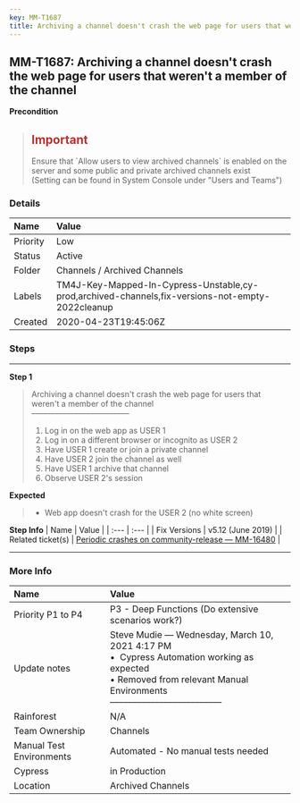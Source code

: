 ```yaml
---
key: MM-T1687
title: Archiving a channel doesn't crash the web page for users that weren't a member of the channel
---
```


## MM-T1687: Archiving a channel doesn't crash the web page for users that weren't a member of the channel

**Precondition**

> <article><h1><span style="color: rgb(184, 49, 47);">Important</span></h1>Ensure that `Allow users to view archived channels` is enabled on the server and some public and private archived channels exist<br>(Setting can be found in System Console under "Users and Teams")</article>

### Details

| Name     | Value                                                                                            |
| :------- | :----------------------------------------------------------------------------------------------- |
| Priority | Low                                                                                              |
| Status   | Active                                                                                           |
| Folder   | Channels / Archived Channels                                                                     |
| Labels   | TM4J-Key-Mapped-In-Cypress-Unstable,cy-prod,archived-channels,fix-versions-not-empty-2022cleanup |
| Created  | 2020-04-23T19:45:06Z                                                                             |

### Steps

<hr/>

**Step 1**

> <article>Archiving a channel doesn't crash the web page for users that weren't a member of the channel<br>–––––––––––––––––––––––––<ol><li>Log in on the web app as USER 1</li><li>Log in on a different browser or incognito as USER 2</li><li>Have USER 1 create or join a private channel</li><li>Have USER 2 join the channel as well</li><li>Have USER 1 archive that channel</li><li>Observe USER 2's session</li></ol></article>

**Expected**

> <article><ul><li>Web app doesn't crash for the USER 2 (no white screen)</li></ul></article>

**Step Info**
| Name | Value |
| :--- | :--- |
| Fix Versions | v5.12 (June 2019) |
| Related ticket(s) | <a href="https://mattermost.atlassian.net/browse/MM-16480">Periodic crashes on community-release — MM-16480</a> |

<hr/>

### More Info

| Name                     | Value                                                                                                                                                                         |
| :----------------------- | :---------------------------------------------------------------------------------------------------------------------------------------------------------------------------- |
| Priority P1 to P4        | P3 - Deep Functions (Do extensive scenarios work?)                                                                                                                            |
| Update notes             | Steve Mudie — Wednesday, March 10, 2021 4:17 PM<br>• &nbsp;Cypress Automation working as expected<br>• Removed from relevant Manual Environments<br>––––––––––––––––––––––––– |
| Rainforest               | N/A                                                                                                                                                                           |
| Team Ownership           | Channels                                                                                                                                                                      |
| Manual Test Environments | Automated - No manual tests needed                                                                                                                                            |
| Cypress                  | in Production                                                                                                                                                                 |
| Location                 | Archived Channels                                                                                                                                                             |
